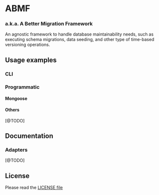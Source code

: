 # ABMF
### a.k.a. A Better Migration Framework

An agnostic framework to handle database maintainability needs, such as executing schema migrations, data seeding, and other type of time-based versioning operations.

## Usage examples

### CLI

### Programmatic

#### Mongoose

#### Others
[@TODO]

## Documentation

### Adapters

[@TODO]

## License

Please read the [LICENSE file](./LICENSE)